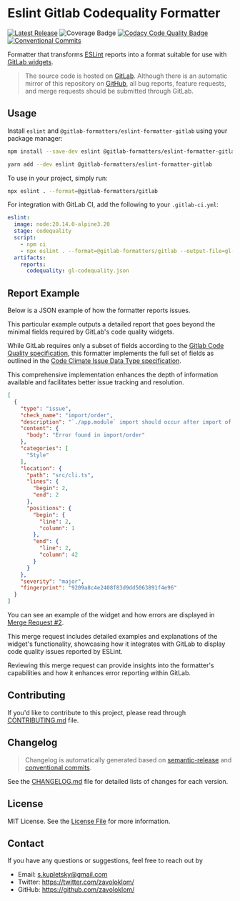 # Eslint Gitlab Codequality Formatter

[![Latest Release](https://gitlab.com/gitlab-formatters/eslint-formatter-gitlab/-/badges/release.svg?style=flat-square)](https://gitlab.com/gitlab-formatters/eslint-formatter-gitlab/-/releases)
![Coverage Badge](https://img.shields.io/codacy/coverage/f40620b9d84b4424ae766a0bda5d768c?style=flat-square&label=Coverage)
[![Codacy Code Quality Badge](https://img.shields.io/codacy/grade/f40620b9d84b4424ae766a0bda5d768c?style=flat-square&logo=codacy&label=Code%20Quality)](https://app.codacy.com/gl/gitlab-formatters/eslint-formatter-gitlab/dashboard?utm_source=gl&utm_medium=referral&utm_content=&utm_campaign=Badge_grade)
[![Conventional Commits](https://img.shields.io/badge/Conventional%20Commits-1.0.0-%23FE5196?logo=conventionalcommits&logoColor=whit&style=flat-square)](https://conventionalcommits.org)

Formatter that transforms [ESLint](https://eslint.org/) reports into a format suitable for use
with [GitLab widgets](https://docs.gitlab.com/ee/ci/testing/code_quality.html).

> The source code is hosted on [GitLab](https://gitlab.com/gitlab-formatters/eslint-formatter-gitlab).
> Although there is an automatic mirror of this repository
> on [GitHub](https://github.com/zavoloklom/eslint-formatter-gitlab), all bug reports, feature requests, and merge
> requests should be submitted through GitLab.

## Usage

Install `eslint` and `@gitlab-formatters/eslint-formatter-gitlab` using your package manager:

```bash
npm install --save-dev eslint @gitlab-formatters/eslint-formatter-gitlab
```

```bash
yarn add --dev eslint @gitlab-formatters/eslint-formatter-gitlab
```

To use in your project, simply run:

```bash
npx eslint . --format=@gitlab-formatters/gitlab
```

For integration with GitLab CI, add the following to your `.gitlab-ci.yml`:

```yml
eslint:
  image: node:20.14.0-alpine3.20
  stage: codequality
  script:
    - npm ci
    - npx eslint . --format=@gitlab-formatters/gitlab --output-file=gl-codequality.json
  artifacts:
    reports:
      codequality: gl-codequality.json
```

## Report Example

Below is a JSON example of how the formatter reports issues.

This particular example outputs a detailed report that goes beyond the minimal fields required by GitLab's code quality
widgets.

While GitLab requires only a subset of fields according to
the [Gitlab Code Quality specification](https://docs.gitlab.com/ee/ci/testing/code_quality.html#implement-a-custom-tool),
this formatter implements the full set of fields as outlined in
the [Code Climate Issue Data Type specification](https://github.com/codeclimate/platform/blob/master/spec/analyzers/SPEC.md#issues).

This comprehensive implementation enhances the depth of information available and facilitates better issue tracking and
resolution.

```json
[
  {
    "type": "issue",
    "check_name": "import/order",
    "description": "`./app.module` import should occur after import of `@nestjs/mongoose/dist/mongoose-core.module`",
    "content": {
      "body": "Error found in import/order"
    },
    "categories": [
      "Style"
    ],
    "location": {
      "path": "src/cli.ts",
      "lines": {
        "begin": 2,
        "end": 2
      },
      "positions": {
        "begin": {
          "line": 2,
          "column": 1
        },
        "end": {
          "line": 2,
          "column": 42
        }
      }
    },
    "severity": "major",
    "fingerprint": "9209a8c4e2408f83d9dd5063891f4e96"
  }
]
```

You can see an example of the widget and how errors are displayed
in [Merge Request #2](https://gitlab.com/gitlab-formatters/eslint-formatter-gitlab/-/merge_requests/2).

This merge request includes detailed examples and explanations of the widget's functionality, showcasing how it
integrates with GitLab to display code quality issues reported by ESLint.

Reviewing this merge request can provide insights into the formatter's capabilities and how it enhances error reporting
within GitLab.

## Contributing

If you'd like to contribute to this project, please read through [CONTRIBUTING.md](./CONTRIBUTING.md) file.

## Changelog

> Changelog is automatically generated based on [semantic-release](https://github.com/semantic-release/changelog)
> and [conventional commits](https://www.conventionalcommits.org/en/v1.0.0/).

See the [CHANGELOG.md](./CHANGELOG.md) file for detailed lists of changes for each version.

## License

MIT License. See the [License File](./LICENSE) for more information.

## Contact

If you have any questions or suggestions, feel free to reach out by

- Email: [s.kupletsky@gmail.com](mailto:s.kupletsky@gmail.com)
- Twitter: <https://twitter.com/zavoloklom/>
- GitHub: <https://github.com/zavoloklom/>
